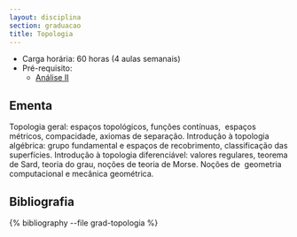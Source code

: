 ```yaml
---
layout: disciplina
section: graduacao
title: Topologia
---
```


- Carga horária: 60 horas (4 aulas semanais)
- Pré-requisito:
    - [Análise II](analise-II.html)

## Ementa 

Topologia geral: espaços topológicos, funções contínuas,  espaços
métricos, compacidade, axiomas de separação. Introdução à topologia
algébrica: grupo fundamental e espaços de recobrimento, classificação
das superfícies.  Introdução à topologia diferenciável: valores
regulares, teorema de Sard, teoria do grau, noções de teoria de
Morse. Noções de  geometria computacional e mecânica geométrica.

## Bibliografia

{% bibliography --file grad-topologia %}
